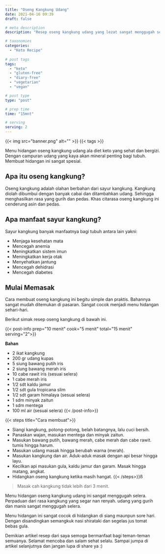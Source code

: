 ```yaml
---
title: "Oseng Kangkung Udang"
date: 2021-04-16 09:39
draft: false

# meta description
description: "Resep oseng kangkung udang yang lezat sangat menggugah selera. Sangat ramah untuk diet keto."

# taxonomies
categories:
  - "Keto Recipe"
  
# post tags
tags:
  - "keto"
  - "gluten-free"
  - "diary-free"
  - "vegetarian"
  - "vegan"

# post type
type: "post"

# prep time
time: "15mnt"

# serving
serving: 2
---
```


{{< img src="banner.png" alt="" >}}
{{< tags >}}

Menu hidangan oseng kangkung udang ala diet keto yang sehat dan bergizi. Dengan campuran udang yang kaya akan mineral penting bagi tubuh. Membuat hidangan ini sangat spesial.

## Apa itu oseng kangkung?

Oseng kangkung adalah olahan berbahan dari sayur kangkung. Kangkung diolah dibumbui dengan banyak cabai dan ditambahkan udang. Sehingga menghasilkan rasa yang gurih dan pedas. Khas citarasa oseng kangkung ini cenderung asin dan pedas.

## Apa manfaat sayur kangkung?

Sayur kangkung banyak manfaatnya bagi tubuh antara lain yakni:
- Menjaga kesehatan mata
- Mencegah anemia
- Meningkatkan sistem imun
- Meningkatkan kerja otak
- Menyehatkan jantung
- Mencegah dehidrasi
- Mencegah diabetes

## Mulai Memasak
Cara membuat oseng kangkung ini begitu simple dan praktis. Bahannya sangat mudah ditemukan di pasaran. Sangat cocok menjadi menu hidangan sehari-hari.

Berikut simak resep oseng kangkung di bawah ini.

{{< post-info prep="10 menit" cook="5 menit" total="15 menit" serving="2">}}

__Bahan__

- 2 ikat kangkung
- 200 gr udang kupas
- 5 siung bawang putih iris
- 2 siung bawang merah iris
- 10 cabe rawit iris (sesuai selera)
- 1 cabe merah iris
- 1/2 sdt kaldu jamur
- 1/2 sdt gula tropicana slim
- 1/2 sdt garam himalaya (sesuai selera)
- 1 sdm minyak zaitun
- 1 sdm mentega
- 100 ml air (sesuai selera)
{{< /post-info>}}

{{< steps title="Cara membuat">}}
- Siangi kangkung, potong-potong, belah batangnya, lalu cuci bersih.
- Panaskan wajan, masukan mentega dan minyak zaitun.
- Masukan bawang putih, bawang merah, cabe merah dan cabe rawit. tumis hingga harum.
- Masukan udang masak hingga berubah warna (merah).
- Masukan kangkung dan air. Aduk-aduk masak dengan api besar hingga layu.
- Kecilkan api masukan gula, kaldu jamur dan garam. Masak hingga matang, angkat.
- Hidangkan oseng kangkung ketika masih hangat.
{{< /steps>}}ß

>Masak cah kangkung tidak lebih dari 3 menit.

Menu hidangan oseng kangkung udang ini sangat menggugah selera. Perpaduan dari rasa kangkung yang segar nan renyah. udang  yang gurih dan manis sangat menggugah selera.

Menu hidangan ini sangat cocok di hidangkan di siang maunpun sore hari. Dengan disandingkan semangkuk nasi shirataki dan segelas jus tomat bebas gula.

Demikian artikel resep dari saya semoga bermanfaat bagi teman-teman semuanya. Selamat mencoba dan salam sehat selalu. Sampai jumpa di artikel selanjutnya dan jangan lupa di share ya :)